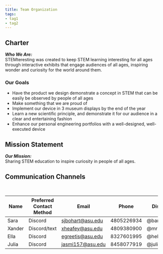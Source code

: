 ```yaml
---
title: Team Organization
tags:
- tag1
- tag2
---
```


## Charter
***Who We Are:*** <br>
STEMteresting was created to keep STEM learning 
interesting for all ages through interactive 
exhibits that engage audiences of all ages, 
inspiring wonder and curiosity for the world 
around them.
### Our Goals <br>
- Have the product we design demonstrate a concept in STEM that can be easily be observed by people of all ages
- Make something that we are proud of
- Implement our device in 3 museum displays by
the end of the year
- Learn a new scientific principle, and 
demonstrate it for our audience in a clear and 
entertaining fashion
- Enhance our personal engineering portfolios
with a well-designed, well-executed device

## Mission Statement
***Our Mission:*** <br>
Sharing STEM education to inspire curiosity in 
people of all ages.

## Communication Channels
 <br>

Name  | Preferred Contact Method |Email            |Phone       |Discord Name
------|--------------------------|-----------------|------------|------------
Sara  | Discord                  |sjbohart@asu.edu |4805226934  |@bananabreadmfn
Xander| Discord/text             |xheafey@asu.edu  |4809380900  |@mr.shitman
Ella  | Discord                  |egreetis@asu.edu |8327601995  |@hella8931
Julia | Discord                  |jasmi157@asu.edu |8458077919  |@juliasmith141
